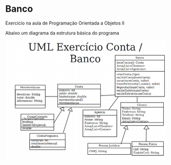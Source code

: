 # Banco
Exercicio na aula de Programação Orientada a Objetos II

Abaixo um diagrama da estrutura básica do programa

![Imagem Ilustrativa](https://raw.githubusercontent.com/matheus-eyng/exercicio-banco/master/Diagrama%20Banco.png)
